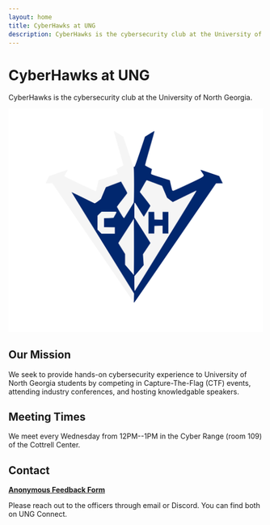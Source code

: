 ```yaml
---
layout: home
title: CyberHawks at UNG
description: CyberHawks is the cybersecurity club at the University of North Georgia.
---
```


# CyberHawks at UNG

CyberHawks is the cybersecurity club at the University of North Georgia.

![CyberHawks Logo](images/logo.svg)

## Our Mission

We seek to provide hands-on cybersecurity experience to University of North Georgia students by competing in Capture-The-Flag (CTF) events, attending industry conferences, and hosting knowledgable speakers.

## Meeting Times

We meet every Wednesday from 12PM--1PM in the Cyber Range (room 109) of the Cottrell Center.

## Contact

**[Anonymous Feedback Form](https://forms.office.com/r/3eYPwe9NpR)**

Please reach out to the officers through email or Discord. You can find both on UNG Connect.
